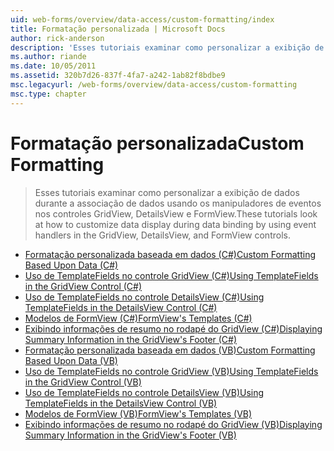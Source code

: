```yaml
---
uid: web-forms/overview/data-access/custom-formatting/index
title: Formatação personalizada | Microsoft Docs
author: rick-anderson
description: 'Esses tutoriais examinar como personalizar a exibição de dados durante a associação de dados usando os manipuladores de eventos nos controles GridView, DetailsView e FormView.'
ms.author: riande
ms.date: 10/05/2011
ms.assetid: 320b7d26-837f-4fa7-a242-1ab82f8bdbe9
msc.legacyurl: /web-forms/overview/data-access/custom-formatting
msc.type: chapter
---
```

<a name="custom-formatting"></a><span data-ttu-id="102f0-103">Formatação personalizada</span><span class="sxs-lookup"><span data-stu-id="102f0-103">Custom Formatting</span></span>
====================
> <span data-ttu-id="102f0-104">Esses tutoriais examinar como personalizar a exibição de dados durante a associação de dados usando os manipuladores de eventos nos controles GridView, DetailsView e FormView.</span><span class="sxs-lookup"><span data-stu-id="102f0-104">These tutorials look at how to customize data display during data binding by using event handlers in the GridView, DetailsView, and FormView controls.</span></span>


- [<span data-ttu-id="102f0-105">Formatação personalizada baseada em dados (C#)</span><span class="sxs-lookup"><span data-stu-id="102f0-105">Custom Formatting Based Upon Data (C#)</span></span>](custom-formatting-based-upon-data-cs.md)
- [<span data-ttu-id="102f0-106">Uso de TemplateFields no controle GridView (C#)</span><span class="sxs-lookup"><span data-stu-id="102f0-106">Using TemplateFields in the GridView Control (C#)</span></span>](using-templatefields-in-the-gridview-control-cs.md)
- [<span data-ttu-id="102f0-107">Uso de TemplateFields no controle DetailsView (C#)</span><span class="sxs-lookup"><span data-stu-id="102f0-107">Using TemplateFields in the DetailsView Control (C#)</span></span>](using-templatefields-in-the-detailsview-control-cs.md)
- [<span data-ttu-id="102f0-108">Modelos de FormView (C#)</span><span class="sxs-lookup"><span data-stu-id="102f0-108">FormView's Templates (C#)</span></span>](using-the-formview-s-templates-cs.md)
- [<span data-ttu-id="102f0-109">Exibindo informações de resumo no rodapé do GridView (C#)</span><span class="sxs-lookup"><span data-stu-id="102f0-109">Displaying Summary Information in the GridView's Footer (C#)</span></span>](displaying-summary-information-in-the-gridview-s-footer-cs.md)
- [<span data-ttu-id="102f0-110">Formatação personalizada baseada em dados (VB)</span><span class="sxs-lookup"><span data-stu-id="102f0-110">Custom Formatting Based Upon Data (VB)</span></span>](custom-formatting-based-upon-data-vb.md)
- [<span data-ttu-id="102f0-111">Uso de TemplateFields no controle GridView (VB)</span><span class="sxs-lookup"><span data-stu-id="102f0-111">Using TemplateFields in the GridView Control (VB)</span></span>](using-templatefields-in-the-gridview-control-vb.md)
- [<span data-ttu-id="102f0-112">Uso de TemplateFields no controle DetailsView (VB)</span><span class="sxs-lookup"><span data-stu-id="102f0-112">Using TemplateFields in the DetailsView Control (VB)</span></span>](using-templatefields-in-the-detailsview-control-vb.md)
- [<span data-ttu-id="102f0-113">Modelos de FormView (VB)</span><span class="sxs-lookup"><span data-stu-id="102f0-113">FormView's Templates (VB)</span></span>](using-the-formview-s-templates-vb.md)
- [<span data-ttu-id="102f0-114">Exibindo informações de resumo no rodapé do GridView (VB)</span><span class="sxs-lookup"><span data-stu-id="102f0-114">Displaying Summary Information in the GridView's Footer (VB)</span></span>](displaying-summary-information-in-the-gridview-s-footer-vb.md)
